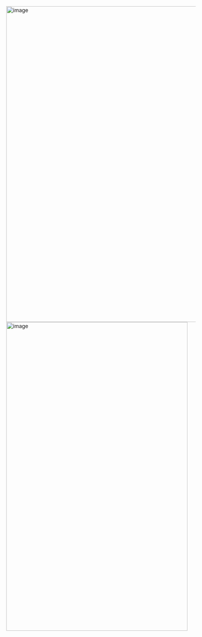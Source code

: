 <img width="534" height="841" alt="image" src="https://github.com/user-attachments/assets/31698268-337d-42cb-bb24-36685a7d5354" />
<img width="482" height="822" alt="image" src="https://github.com/user-attachments/assets/636f2be9-3a25-43b2-baf4-3ca7d063bc6d" />
